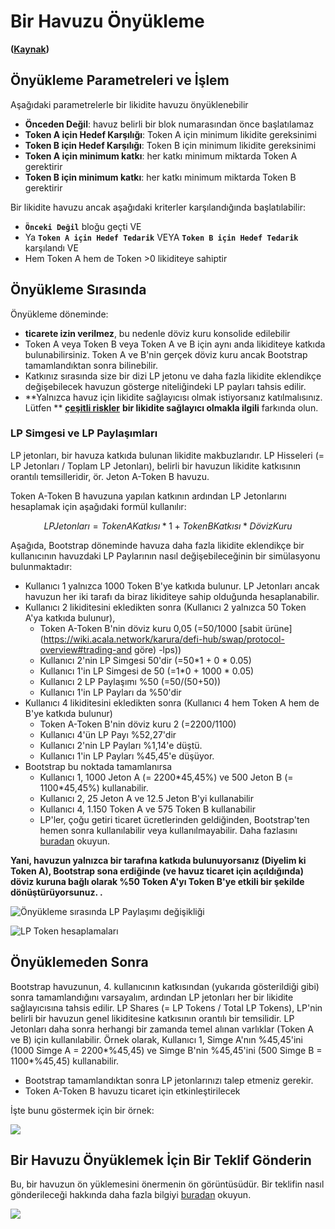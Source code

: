 # Bir Havuzu Önyükleme

**\(**[**Kaynak**](https://github.com/AcalaNetwork/Acala/blob/master/modules/dex/src/lib.rs#L462)**\)**

## **Önyükleme Parametreleri ve İşlem**

Aşağıdaki parametrelerle bir likidite havuzu önyüklenebilir

* **Önceden Değil**: havuz belirli bir blok numarasından önce başlatılamaz
* **Token A için Hedef Karşılığı**: Token A için minimum likidite gereksinimi
* **Token B için Hedef Karşılığı**: Token B için minimum likidite gereksinimi
* **Token A için minimum katkı**: her katkı minimum miktarda Token A gerektirir
* **Token B için minimum katkı**: her katkı minimum miktarda Token B gerektirir

Bir likidite havuzu ancak aşağıdaki kriterler karşılandığında başlatılabilir:

* **`Önceki Değil`** bloğu geçti VE
* Ya **`Token A için Hedef Tedarik`** VEYA **`Token B için Hedef Tedarik`** karşılandı VE
* Hem Token A hem de Token >0 likiditeye sahiptir

## **Önyükleme Sırasında**

Önyükleme döneminde:

* **ticarete izin verilmez**, bu nedenle döviz kuru konsolide edilebilir
* Token A veya Token B veya Token A ve B için aynı anda likiditeye katkıda bulunabilirsiniz. Token A ve B'nin gerçek döviz kuru ancak Bootstrap tamamlandıktan sonra bilinebilir.
* Katkınız sırasında size bir dizi LP jetonu ve daha fazla likidite eklendikçe değişebilecek havuzun gösterge niteliğindeki LP payları tahsis edilir.
* **Yalnızca havuz için likidite sağlayıcısı olmak istiyorsanız katılmalısınız. Lütfen ** [**çeşitli riskler**](lp-returns-and-risks.md) **bir likidite sağlayıcı olmakla ilgili** farkında olun.

### LP Simgesi ve LP Paylaşımları

LP jetonları, bir havuza katkıda bulunan likidite makbuzlarıdır. LP Hisseleri \(= LP Jetonları / Toplam LP Jetonları\), belirli bir havuzun likidite katkısının orantılı temsilleridir, ör. Jeton A-Token B havuzu.

Token A-Token B havuzuna yapılan katkının ardından LP Jetonlarını hesaplamak için aşağıdaki formül kullanılır:

$$
LP Jetonları = Token A Katkısı * 1 + Token B Katkısı * Döviz Kuru
$$

Aşağıda, Bootstrap döneminde havuza daha fazla likidite eklendikçe bir kullanıcının havuzdaki LP Paylarının nasıl değişebileceğinin bir simülasyonu bulunmaktadır:

* Kullanıcı 1 yalnızca 1000 Token B'ye katkıda bulunur. LP Jetonları ancak havuzun her iki tarafı da biraz likiditeye sahip olduğunda hesaplanabilir.
* Kullanıcı 2 likiditesini ekledikten sonra \(Kullanıcı 2 yalnızca 50 Token A'ya katkıda bulunur\),
  * Token A-Token B'nin döviz kuru 0,05 \(=50/1000 [sabit ürüne](https://wiki.acala.network/karura/defi-hub/swap/protocol-overview#trading-and göre) -lps)\)
  * Kullanıcı 2'nin LP Simgesi 50'dir \(=50\*1 + 0 \* 0.05\)
  * Kullanıcı 1'in LP Simgesi de 50 \(=1\*0 + 1000 \* 0.05\)
  * Kullanıcı 2 LP Paylaşımı %50 \(=50/\(50+50\)\)
  * Kullanıcı 1'in LP Payları da %50'dir
* Kullanıcı 4 likiditesini ekledikten sonra \(Kullanıcı 4 hem Token A hem de B'ye katkıda bulunur\)
  * Token A-Token B'nin döviz kuru 2 \(=2200/1100\)
  * Kullanıcı 4'ün LP Payı %52,27'dir
  * Kullanıcı 2'nin LP Payları %1,14'e düştü.
  * Kullanıcı 1'in LP Payları %45,45'e düşüyor.
* Bootstrap bu noktada tamamlanırsa
  * Kullanıcı 1, 1000 Jeton A \(= 2200\*45,45%\) ve 500 Jeton B \(= 1100\*45,45%\) kullanabilir.
  * Kullanıcı 2, 25 Jeton A ve 12.5 Jeton B'yi kullanabilir
  * Kullanıcı 4, 1.150 Token A ve 575 Token B kullanabilir
  * LP'ler, çoğu getiri ticaret ücretlerinden geldiğinden, Bootstrap'ten hemen sonra kullanılabilir veya kullanılmayabilir. Daha fazlasını [buradan](lp-returns-and-risks.md) okuyun.

**Yani, havuzun yalnızca bir tarafına katkıda bulunuyorsanız \(Diyelim ki Token A\), Bootstrap sona erdiğinde \(ve havuz ticaret için açıldığında\) döviz kuruna bağlı olarak %50 Token A'yı Token B'ye etkili bir şekilde dönüştürüyorsunuz. .**

![Önyükleme sırasında LP Paylaşımı değişikliği](../../../.gitbook/assets/screen-shot-2021-07-20-at-2.36.47-pm.png)

![LP Token hesaplamaları](../../../.gitbook/assets/screen-shot-2021-07-20-at-2.37.00-pm.png)

## **Önyüklemeden Sonra**

Bootstrap havuzunun, 4. kullanıcının katkısından \(yukarıda gösterildiği gibi\) sonra tamamlandığını varsayalım, ardından LP jetonları her bir likidite sağlayıcısına tahsis edilir. LP Shares \(= LP Tokens / Total LP Tokens\), LP'nin belirli bir havuzun genel likiditesine katkısının orantılı bir temsilidir. LP Jetonları daha sonra herhangi bir zamanda temel alınan varlıklar \(Token A ve B\) için kullanılabilir. Örnek olarak, Kullanıcı 1, Simge A'nın %45,45'ini \(1000 Simge A = 2200\*%45,45\) ve Simge B'nin %45,45'ini \(500 Simge B = 1100\*%45,45\) kullanabilir.

* Bootstrap tamamlandıktan sonra LP jetonlarınızı talep etmeniz gerekir.
* Token A-Token B havuzu ticaret için etkinleştirilecek

İşte bunu göstermek için bir örnek:

![](../../../.gitbook/assets/screen-shot-2021-07-13-at-9.59.36-am%20%281%29.png)

## **Bir Havuzu Önyüklemek İçin Bir Teklif Gönderin**

Bu, bir havuzun ön yüklemesini önermenin ön görüntüsüdür. Bir teklifin nasıl gönderileceği hakkında daha fazla bilgiyi [buradan](../../get-started/governance/participate-in-democracy.md) okuyun.

![](../../../.gitbook/assets/screen-shot-2021-07-13-at-10.10.36-am.png)
